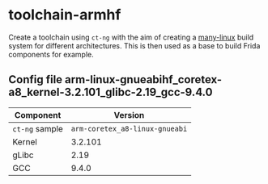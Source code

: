 # toolchain-armhf

Create a toolchain using `ct-ng` with the aim of creating a [many-linux](https://github.com/pypa/manylinux) build system for different architectures. This is then used as a base to build Frida components for example.

## Config file arm-linux-gnueabihf_coretex-a8_kernel-3.2.101_glibc-2.19_gcc-9.4.0

Component       | Version
----------------|------------------------------
`ct-ng` sample  | `arm-coretex_a8-linux-gnueabi`
Kernel          | 3.2.101
gLibc           | 2.19
GCC             | 9.4.0

